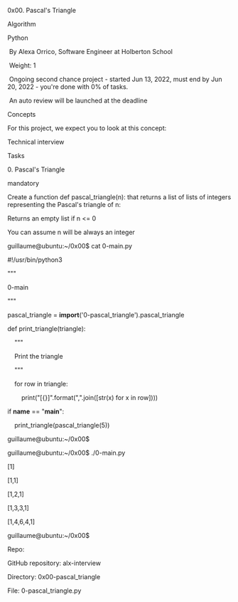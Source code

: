 0x00. Pascal's Triangle

Algorithm

Python

 By Alexa Orrico, Software Engineer at Holberton School

 Weight: 1

 Ongoing second chance project - started Jun 13, 2022, must end by Jun 20, 2022 - you're done with 0% of tasks.

 An auto review will be launched at the deadline

Concepts

For this project, we expect you to look at this concept:

Technical interview

Tasks

0\. Pascal's Triangle

mandatory

Create a function def pascal_triangle(n): that returns a list of lists of integers representing the Pascal's triangle of n:

Returns an empty list if n <= 0

You can assume n will be always an integer

guillaume@ubuntu:~/0x00$ cat 0-main.py

#!/usr/bin/python3

"""

0-main

"""

pascal_triangle = __import__('0-pascal_triangle').pascal_triangle

def print_triangle(triangle):

    """

    Print the triangle

    """

    for row in triangle:

        print("[{}]".format(",".join([str(x) for x in row])))

if __name__ == "__main__":

    print_triangle(pascal_triangle(5))

guillaume@ubuntu:~/0x00$ 

guillaume@ubuntu:~/0x00$ ./0-main.py

[1]

[1,1]

[1,2,1]

[1,3,3,1]

[1,4,6,4,1]

guillaume@ubuntu:~/0x00$ 

Repo:

GitHub repository: alx-interview

Directory: 0x00-pascal_triangle

File: 0-pascal_triangle.py
